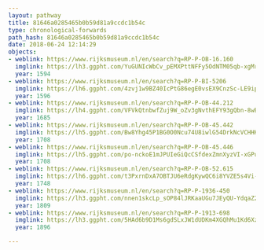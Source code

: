 ```yaml
---
layout: pathway
title: 81646a0285465b0b59d81a9ccdc1b54c
type: chronological-forwards
path_hash: 81646a0285465b0b59d81a9ccdc1b54c
date: 2018-06-24 12:14:29
objects:
- weblink: https://www.rijksmuseum.nl/en/search?q=RP-P-OB-16.160
  imglink: https://lh3.ggpht.com/YuGUNIcWbCv_pEMXPttNFFy5OdNTM05qb-xgMr_Ge9ecX0MtgbcidRVs08A3uAdCu-DRzlyHLn4jeRB73F6sXibhm5Yn=s200
  year: 1594
- weblink: https://www.rijksmuseum.nl/en/search?q=RP-P-BI-5206
  imglink: https://lh6.ggpht.com/4zvj1w9BZ40IcPtG86egE0vsEX9CnzSc-LE9ipIlrgVWjDw4ArfVngRWiz-drIdJGCGuQRNJLMWdBGf8fg8nag91F-di=s200
  year: 1596
- weblink: https://www.rijksmuseum.nl/en/search?q=RP-P-OB-44.212
  imglink: https://lh4.ggpht.com/VFVkQtnbwfZuj9W_oZv3gNvthEFY93gQbn-8wB0r8i9BdPah09w7LXydC1cxIExa4RjDfmNCZCnImhHhFVUaChhHUTI=s200
  year: 1685
- weblink: https://www.rijksmuseum.nl/en/search?q=RP-P-OB-45.442
  imglink: https://lh5.ggpht.com/Bw8Yhg45P1BG0O0Ncu74U8iwlG54DrkNcVCHHKFIRAxmNZzAVOPh9lDy1-gUfNNMVOCH12qYW3b7bC2w9w5Hvub0h11T=s200
  year: 1708
- weblink: https://www.rijksmuseum.nl/en/search?q=RP-P-OB-45.446
  imglink: https://lh5.ggpht.com/po-nckoE1mJPUIeGiQcCSfdexZmnXyzVI-xGPugr8SnJTK4TDLZrJjAlGCESAvMGq2rjuCloh7cEoGVgSe0mSftn6QZq=s200
  year: 1708
- weblink: https://www.rijksmuseum.nl/en/search?q=RP-P-OB-52.615
  imglink: https://lh6.ggpht.com/t3PxrnDxA7OBTJU6eRdgKywQC6i8YVZE5s4Vi-2tm6hbvvDeaznCimjhArX8q_2hXmRoWngV8jIkt39jt6G3ACagGZkn=s200
  year: 1748
- weblink: https://www.rijksmuseum.nl/en/search?q=RP-P-1936-450
  imglink: https://lh3.ggpht.com/nnen1skcLp_sOP84lJRKaaUGu7JEyQU-YdqaZ2t797yeaGAczi8mar1X5xNNQSQTZKgdz0KcYzjv1Aw5nvBfF1u_POTv=s200
  year: 1809
- weblink: https://www.rijksmuseum.nl/en/search?q=RP-P-1913-698
  imglink: https://lh3.ggpht.com/5HAd6b9D1Ms6gdSLxJW1dUDKm4XGQhMu1Kd6XzcA3wjwsWyhvrcs2m2KdMsceyRniPZgCYT_RmtFNmD28BtW7JAxgM8=s200
  year: 1896

---
```

